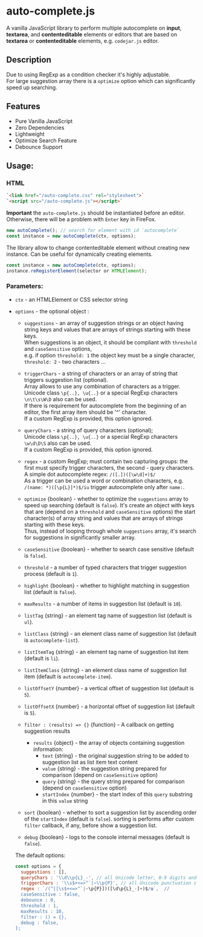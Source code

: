 # auto-complete.js

A vanilla JavaScript library to perform multiple autocomplete on **input**, **textarea**, and **contenteditable** elements or editors that are based on **textarea** or **contenteditable** elements, e.g. `codejar.js` editor.

## Description

Due to using RegExp as a condition checker it's highly adjustable.  
For large suggestion array there is a `optimize` option which can significantly speed up searching.


## Features
-  Pure Vanilla JavaScript
-  Zero Dependencies
-  Lightweight
-  Optimize Search Feature
-  Debounce Support

## Usage:

### HTML
``` html
`<link href="/auto-complete.css" rel="stylesheet">`
`<script src="/auto-complete.js"></script>`
```

**Important** the `auto-complete.js` should be instantiated before an editor. Otherwise, there will be a problem with `Enter` key in FireFox. 

``` js
new autoComplete(); // search for element with id `autocomplete`
const instance = new autoComplete(ctx, options);
```

The library allow to change contenteditable element without creating new instance. Can be useful for dynamically creating elements.
``` js
const instance = new autoComplete(ctx, options);
instance.reRegisterElement(selector or HTMLElement);
```

### Parameters:
* `ctx` - an HTMLElement or CSS selector string
* `options` - the optional object :
  * `suggestions` - an array of suggestion strings or an object having string keys and values that are arrays of strings starting with these keys.  
    When suggestions is an object, it should be compliant with `threshold` and `caseSensitive` options,  
    e.g. if option `threshold: 1` the object key must be a single character, `threshold: 2` - two characters ... 

  * `triggerChars` - a string of characters or an array of string that triggers suggestion list (optional).  
    Array allows to use any combination of characters as a trigger.  
    Unicode class `\p{..}, \u{..}` or a special RegExp characters `\n\t\s\W\D` also can be used.  
    If there is requirement for autocomplete from the beginning of an editor, the first array item should be '^' character.  
    If a custom RegExp is provided, this option ignored.
    
  * `queryChars` - a string of query characters (optional);  
    Unicode class `\p{..}, \u{..}` or a special RegExp characters `\w\d\D\S` also can be used.  
    If a custom RegExp is provided, this option ignored.
    
  * `regex` - a custom RegExp; must contain two capturing groups: the first must specify trigger characters, the second - query characters.  
    A simple dot autocomplete regex: `/([.])([\w\d]+)$/`  
    As a trigger can be used a word or combination characters, e.g. `/(name: *)([\p{L}]*)$/iu` trigger autocomplete only after `name:`.
    
  * `optimize` {boolean} - whether to optimize the `suggestions` array to speed up searching (default is `false`).
    It's create an object with keys that are (depend on a `threshold` and `caseSensitive` options) the start character(s) of array string and values that are arrays of strings starting with these keys.  
    Thus, instead of looping through whole `suggestions` array, it's search for suggestions in significantly smaller array.
    
  * `caseSensitive` {boolean} - whether to search case sensitive (default is `false`).

  * `threshold` - a number of typed characters that trigger suggestion process (default is `1`).
  * `highlight` {boolean} - whether to highlight matching in suggestion list (default is `false`).
  * `maxResults` - a number of items in suggestion list (default is `10`).

  * `listTag` {string} - an element tag name of suggestion list (default is `ul`).
  * `listClass` {string} - an element class name of suggestion list (default is `autocomplete-list`).
  * `listItemTag` {string} - an element tag name of suggestion list item (default is `li`).
  * `listItemClass` {string}  - an element class name of suggestion list item (default is `autocomplete-item`).
  * `listOffsetY` {number} - a vertical offset of suggestion list (default is `5`).
  * `listOffsetX` {number} - a horizontal offset of suggestion list (default is `5`).

  * `filter : (results) => {}` {function} - A callback on getting suggestion results
    * `results` {object} - the array of objects containing suggestion information:
      * `text` {string} - the original suggestion string to be added to suggestion list as list item text content
      * `value` {string} - the suggestion string prepared for comparison (depend on `caseSensitive` option)
      * `query` {string} - the query string prepared for comparison (depend on `caseSensitive` option)
      * `startIndex` {number} - the start index of this `query` substring in this `value` string
        
  * `sort` {boolean} - whether to sort a suggestion list by ascending order of the `startIndex` (default is `false`).
    sorting is performs after custom `filter` callback, if any, before show a suggestion list.
    
  * `debug` {boolean} - logs to the console internal messages (default is `false`).
  
  The default options:
  ``` js
  const options = {
    suggestions : [],
    queryChars : '\\d\\p{L}_-', // all Unicode letter, 0-9 digits and `_-`
	triggerChars : '\\s$+<=>^`|~\\p{P}', // all Unicode punctuation characters plus `\\s$+<=>^`|~`
	regex : `/(^|[\s$+<=>^`|~\p{P}])([\d\p{L}_-]+)$/u`,  // 
	caseSensitive : false,
	debounce : 0,
	threshold : 1,
	maxResults : 10,
	filter : () = {},
	debug : false,
  };
  ```
